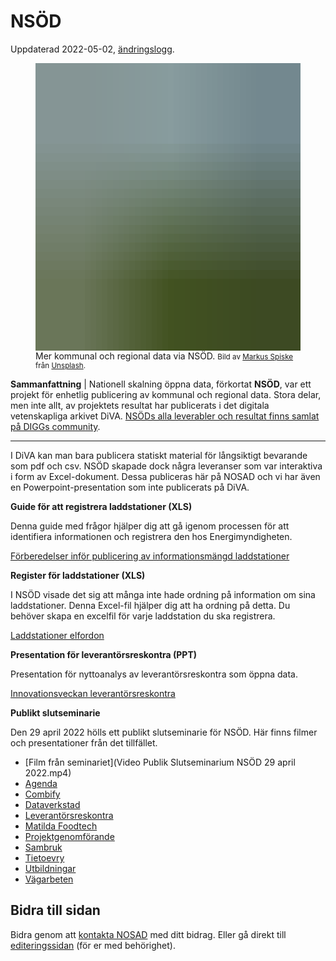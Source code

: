 # NSÖD

Uppdaterad 2022-05-02, [ändringslogg](https://gitlab.com/open-data-knowledge-sharing/wiki/-/wikis/NS%C3%96D/history).

<figure>
  <img width="640" height="460"
  class="blurry-load" src="data:image/gif;base64,R0lGODlhAwACAPIFAD1KI0JSIWp2WXOIj4WVlYicngAAAAAAACH5BAAAAAAALAAAAAADAAIAAAMESDUSkAA7" data-large="https://source.unsplash.com/uPXs5Vx5bIg" alt="NSÖD står för Nationell Skalning Öppna Data"
/>
<figcaption>Mer kommunal och regional data via NSÖD. <small>Bild av <a href="https://unsplash.com/@markusspiske?utm_source=nosad&utm_medium=referral">Markus Spiske</a> från <a href="https://unsplash.com/?utm_source=your_app_name&utm_medium=referral">Unsplash</a>.</small> </figcaption>
</figure>

**Sammanfattning** | Nationell skalning öppna data, förkortat **NSÖD**, var ett projekt för enhetlig publicering av kommunal och regional data. Stora delar, men inte allt, av projektets resultat har publicerats i det digitala vetenskapliga arkivet DiVA. [NSÖDs alla leverabler och resultat finns samlat på DIGGs community](https://community.dataportal.se/topic/169/projektet-nsöd-nationell-skalning-öppna-data?_=1651166650112).

<hr>

I DiVA kan man bara publicera statiskt material för långsiktigt bevarande som pdf och csv. NSÖD skapade dock några leveranser som var interaktiva i form av Excel-dokument. Dessa publiceras här på NOSAD och vi har även en Powerpoint-presentation som inte publicerats på DiVA.

**Guide för att registrera laddstationer (XLS)**

Denna guide med frågor hjälper dig att gå igenom processen för att identifiera informationen och registrera den hos Energimyndigheten.

[Förberedelser inför publicering av informationsmängd laddstationer](https://gitlab.com/open-data-knowledge-sharing/wiki/-/wikis/uploads/e153f82202f77c5c3f2632d484bf9019/Förberedelser-publicering-informationsmängd-Laddstationer-NSÖD.xlsx)

**Register för laddstationer (XLS)**

I NSÖD visade det sig att många inte hade ordning på information om sina laddstationer. Denna Excel-fil hjälper dig att ha ordning på detta. Du behöver skapa en excelfil för varje laddstation du ska registrera.

[Laddstationer elfordon](https://gitlab.com/open-data-knowledge-sharing/wiki/-/wikis/uploads/2aad283100bdaa61010e26c5d83aaa7c/Laddstationer-elfordon-_Laddstationsnamn_-_Kommunnamn__v2.0_NSÖD.xlsx)

**Presentation för leverantörsreskontra (PPT)**

Presentation för nyttoanalys av leverantörsreskontra som öppna data.

[Innovationsveckan leverantörsreskontra](https://gitlab.com/open-data-knowledge-sharing/wiki/-/wikis/uploads/d528102b64ef9e143a472550fb264ef2/2020-10-09_Innovationsveckan_Leverantorsreskontra.pdf)

**Publikt slutseminarie**

Den 29 april 2022 hölls ett publikt slutseminarie för NSÖD. Här finns filmer och presentationer från det tillfället.

- [Film från seminariet](Video Publik Slutseminarium NSÖD 29 april 2022.mp4)
- [Agenda](https://gitlab.com/open-data-knowledge-sharing/wiki/-/wikis/uploads/8b3a62c16b91e95ce59f376a347ea4f3/Agenda_Publik_Slutseminarium_NSÖD_29_april_2022.pptx)
- [Combify](https://gitlab.com/open-data-knowledge-sharing/wiki/-/wikis/uploads/0eb29499d395a23ce3a0fa6892d6bd80/Publik_Slutseminarium_NSÖD_29_april_2022_Combify.pdf)
- [Dataverkstad](https://gitlab.com/open-data-knowledge-sharing/wiki/-/wikis/uploads/b607bb5dd5844a04f61caf9b3d01bbf6/Publik_Slutseminarium_NSÖD_29_april_2022_Dataverkstad.pptx)
- [Leverantörsreskontra](https://gitlab.com/open-data-knowledge-sharing/wiki/-/wikis/uploads/feefe1abce0c4735c06928e65d87a50f/Publik_Slutseminarium_NSÖD_29_april_2022_Leverantörsreskontra.pdf)
- [Matilda Foodtech](https://gitlab.com/open-data-knowledge-sharing/wiki/-/wikis/uploads/ff9ed1921e3e5b6391598bc2f54a10b4/Publik_Slutseminarium_NSÖD_29_april_2022_Matila_Foodtech.pdf)
- [Projektgenomförande](https://gitlab.com/open-data-knowledge-sharing/wiki/-/wikis/uploads/fe731aa62d312292e6414bcb9686aded/Publik_Slutseminarium_NSÖD_29_april_2022_Projektgenomförande.pptx)
- [Sambruk](https://gitlab.com/open-data-knowledge-sharing/wiki/-/wikis/uploads/07062fce55da7ca146976f579f282e41/Publik_Slutseminarium_NSÖD_29_april_2022_Sambruk.pdf)
- [Tietoevry](https://gitlab.com/open-data-knowledge-sharing/wiki/-/wikis/uploads/c4c5bb18f52bb8b102c054bb3346d650/2022-04-29_SlutseminariumNSOD_Tietoevry.pdf)
- [Utbildningar](uploads/758fb532d16587680a60f2ffe4c1801e/Publik_Slutseminarium_NSÖD_29_april_2022_Utbildningar.pdf)
- [Vägarbeten](https://gitlab.com/open-data-knowledge-sharing/wiki/-/wikis/uploads/39ea37e8e7959aed0954e3e50dd0bff2/Publik_Slutseminarium_NSÖD_29_april_2022_Vägarbeten.pptx)

## Bidra till sidan

Bidra genom att [kontakta NOSAD](mailto:maria.dalhage@digg.se) med ditt bidrag. Eller gå direkt till [editeringssidan](https://gitlab.com/open-data-knowledge-sharing/wiki/-/wikis/NS%C3%96D) (för er med behörighet).
